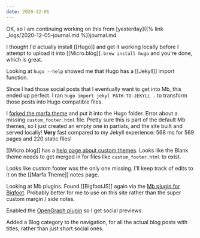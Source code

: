 ```yaml
---
date: 2020-12-06
---
```


OK, so I am continuing working on this from [yesterday]({% link _logs/2020-12-05-journal.md %})journal.md

I thought I'd actually install [[Hugo]] and get it working locally before I attempt to upload it into [[Micro.blog]]. `brew install hugo` and you're done, which is great. 

Looking at `hugo --help` showed me that Hugo has a [[Jekyll]] import function.

Since I had those social posts that I eventually want to get into Mb, this ended up perfect. I ran `hugo import jekyl PATH-TO-JEKYLL .` to transform those posts into Hugo compatible files.

I [forked the marfa theme](https://github.com/bmann/theme-marfa) and put it into the Hugo folder. Error about a missing `custom_footer.html` file. Pretty sure this is part of the default Mb themes, so I just created an empty one in partials, and the site built and served locally! **Very** fast compared to my Jekyll experience: 568 ms for 569 pages and 220 static files!

[[Micro.blog]] has a [help page about custom themes](https://help.micro.blog/2019/about-themes/). Looks like the Blank theme needs to get merged in for files like `custom_footer.html` to exist.

Looks like custom footer was the only one missing. I'll keep track of edits to it on the [[Marfa Theme]] notes page.

Looking at Mb plugins. Found [[BigfootJS]] again via the [Mb plugin for Bigfoot](https://github.com/jsonbecker/plugin-bigfoot). Probably better for me to use on this site rather than the super custom margin / side notes. 

Enabled the [OpenGraph plugin](https://github.com/thatguygriff/plugin-open-graph) so I get social previews.

Added a Blog category to the navigation, for all the actual blog posts with titles, rather than just short social ones.
